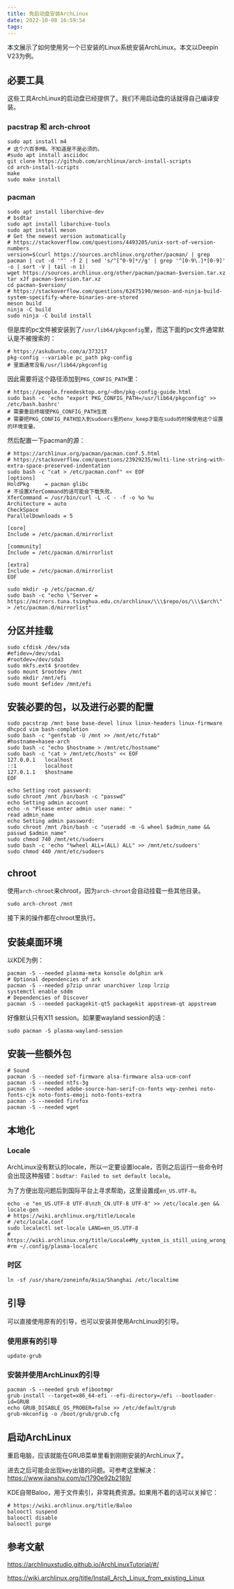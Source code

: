 ```yaml
---
title: 免启动盘安装ArchLinux
date: 2022-10-08 16:59:54
tags:
---
```


本文展示了如何使用另一个已安装的Linux系统安装ArchLinux。本文以Deepin V23为例。

## 必要工具

这些工具ArchLinux的启动盘已经提供了。我们不用启动盘的话就得自己编译安装。

### pacstrap 和 arch-chroot

```shell
sudo apt install m4
# 这个六百多MB。不知道是不是必须的。
#sudo apt install asciidoc
git clone https://github.com/archlinux/arch-install-scripts
cd arch-install-scripts
make
sudo make install
```

### pacman

```shell
sudo apt install libarchive-dev
# bsdtar
sudo apt install libarchive-tools
sudo apt install meson
# Get the newest version automatically
# https://stackoverflow.com/questions/4493205/unix-sort-of-version-numbers
version=$(curl https://sources.archlinux.org/other/pacman/ | grep pacman | cut -d '"' -f 2 | sed 's/^[^0-9]*//g' | grep '^[0-9\.]*[0-9]' -o | sort -V | tail -n 1)
wget https://sources.archlinux.org/other/pacman/pacman-$version.tar.xz
tar xJf pacman-$version.tar.xz
cd pacman-$version/
# https://stackoverflow.com/questions/62475190/meson-and-ninja-build-system-specifify-where-binaries-are-stored
meson build
ninja -C build
sudo ninja -C build install
```

但是库的pc文件被安装到了`/usr/lib64/pkgconfig`里，而这下面的pc文件通常默认是不被搜索的：

```shell
# https://askubuntu.com/a/373217
pkg-config --variable pc_path pkg-config
# 里面通常没有/usr/lib64/pkgconfig
```

因此需要将这个路径添加到`PKG_CONFIG_PATH`里：

```shell
# https://people.freedesktop.org/~dbn/pkg-config-guide.html
sudo bash -c 'echo "export PKG_CONFIG_PATH=/usr/lib64/pkgconfig" >> /etc/bash.bashrc'
# 需要重启终端使PKG_CONFIG_PATH生效
# 需要把PKG_CONFIG_PATH加入到sudoers里的env_keep才能在sudo的时候使用这个设置的环境变量。
```

然后配置一下pacman的源：

```shell
# https://archlinux.org/pacman/pacman.conf.5.html
# https://stackoverflow.com/questions/23929235/multi-line-string-with-extra-space-preserved-indentation
sudo bash -c "cat > /etc/pacman.conf" << EOF
[options]
HoldPkg     = pacman glibc
# 不设置XferCommand的话可能会下载失败。
XferCommand = /usr/bin/curl -L -C - -f -o %o %u
Architecture = auto
CheckSpace
ParallelDownloads = 5

[core]
Include = /etc/pacman.d/mirrorlist

[community]
Include = /etc/pacman.d/mirrorlist

[extra]
Include = /etc/pacman.d/mirrorlist
EOF

sudo mkdir -p /etc/pacman.d/
sudo bash -c "echo \"Server = https://mirrors.tuna.tsinghua.edu.cn/archlinux/\\\$repo/os/\\\$arch\" > /etc/pacman.d/mirrorlist"
```

## 分区并挂载

```shell
sudo cfdisk /dev/sda
#efidev=/dev/sda1
#rootdev=/dev/sda3
sudo mkfs.ext4 $rootdev
sudo mount $rootdev /mnt
sudo mkdir /mnt/efi
sudo mount $efidev /mnt/efi
```

## 安装必要的包，以及进行必要的配置

```shell
sudo pacstrap /mnt base base-devel linux linux-headers linux-firmware dhcpcd vim bash-completion
sudo bash -c "genfstab -U /mnt >> /mnt/etc/fstab"
#hostname=hasee-arch
sudo bash -c "echo $hostname > /mnt/etc/hostname"
sudo bash -c "cat > /mnt/etc/hosts" << EOF
127.0.0.1   localhost
::1         localhost
127.0.1.1   $hostname
EOF

echo Setting root password:
sudo chroot /mnt /bin/bash -c "passwd"
echo Setting admin account
echo -n "Please enter admin user name: "
read admin_name
echo Setting admin password:
sudo chroot /mnt /bin/bash -c "useradd -m -G wheel $admin_name && passwd $admin_name"
sudo chmod 740 /mnt/etc/sudoers
sudo bash -c 'echo "%wheel ALL=(ALL) ALL" >> /mnt/etc/sudoers'
sudo chmod 440 /mnt/etc/sudoers
```

## chroot

使用`arch-chroot`来chroot，因为`arch-chroot`会自动挂载一些其他目录。

```shell
sudo arch-chroot /mnt
```

接下来的操作都在chroot里执行。

## 安装桌面环境

以KDE为例：

```shell
pacman -S --needed plasma-meta konsole dolphin ark
# Optional dependencies of ark
pacman -S --needed p7zip unrar unarchiver lzop lrzip
systemctl enable sddm
# Dependencies of Discover
pacman -S --needed packagekit-qt5 packagekit appstream-qt appstream
```

好像默认只有X11 session。如果要wayland session的话：

```shell
sudo pacman -S plasma-wayland-session
```

## 安装一些额外包

```shell
# Sound
pacman -S --needed sof-firmware alsa-firmware alsa-ucm-conf
pacman -S --needed ntfs-3g
pacman -S --needed adobe-source-han-serif-cn-fonts wqy-zenhei noto-fonts-cjk noto-fonts-emoji noto-fonts-extra
pacman -S --needed firefox
pacman -S --needed wget
```

## 本地化

### Locale

ArchLinux没有默认的locale，所以一定要设置locale，否则之后运行一些命令时会出现这种报错：`bsdtar: Failed to set default locale`。

为了方便出现问题后到国际平台上寻求帮助，这里设置成`en_US.UTF-8`。

```shell
echo -e "en_US.UTF-8 UTF-8\nzh_CN.UTF-8 UTF-8" >> /etc/locale.gen && locale-gen
# https://wiki.archlinux.org/title/Locale
# /etc/locale.conf
sudo localectl set-locale LANG=en_US.UTF-8
# https://wiki.archlinux.org/title/Locale#My_system_is_still_using_wrong_language
#rm ~/.config/plasma-localerc
```

### 时区

```shell
ln -sf /usr/share/zoneinfo/Asia/Shanghai /etc/localtime
```

## 引导

可以直接使用原有的引导，也可以安装并使用ArchLinux的引导。

### 使用原有的引导

```shell
update-grub
```

### 安装并使用ArchLinux的引导

```shell
pacman -S --needed grub efibootmgr
grub-install --target=x86_64-efi --efi-directory=/efi --bootloader-id=GRUB
echo GRUB_DISABLE_OS_PROBER=false >> /etc/default/grub
grub-mkconfig -o /boot/grub/grub.cfg
```

## 启动ArchLinux

重启电脑，应该就能在GRUB菜单里看到刚刚安装的ArchLinux了。

进去之后可能会出现key出错的问题。可参考这里解决：<https://www.jianshu.com/p/1790e92b2189/>

KDE自带Baloo，用于文件索引，非常耗费资源。如果用不着的话可以关掉它：

```shell
# https://wiki.archlinux.org/title/Baloo
balooctl suspend
balooctl disable
balooctl purge
```

## 参考文献

<https://archlinuxstudio.github.io/ArchLinuxTutorial/#/>

<https://wiki.archlinux.org/title/Install_Arch_Linux_from_existing_Linux>
